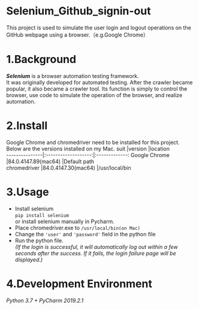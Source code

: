 # Selenium_Github_signin-out

 This project is used to simulate the user login and logout operations on the GitHub webpage using a browser.（e.g.Google Chrome）
 
# 1.Background
***Selenium*** is a browser automation testing framework.  
It was originally developed for automated testing. After the crawler became popular, it also became a crawler tool. Its function is simply to control the browser, use code to simulate the operation of the browser, and realize automation.

# 2.Install
Google Chrome and chromedriver need to be installed for this project.  
Below are the versions installed on my Mac.
suit           |version              |location       
---------------|:-------------------:|:-------------:
Google Chrome  |84.0.4147.89(mac64)  |Default path   
chromedriver   |84.0.4147.30(mac64)  |/usr/local/bin 

# 3.Usage
* Install selenium   
  ```pip install selenium```   
  or install selenium manually in Pycharm.
* Place chromedriver.exe to `/usr/local/bin(on Mac)`
* Change the `'user'` and `'password'` field in the python file
* Run the python file.  
*(If the login is successful, it will automatically log out within a few seconds after the success. If it fails, the login failure page will be displayed.)*

# 4.Development Environment
*Python 3.7 + PyCharm 2019.2.1*

